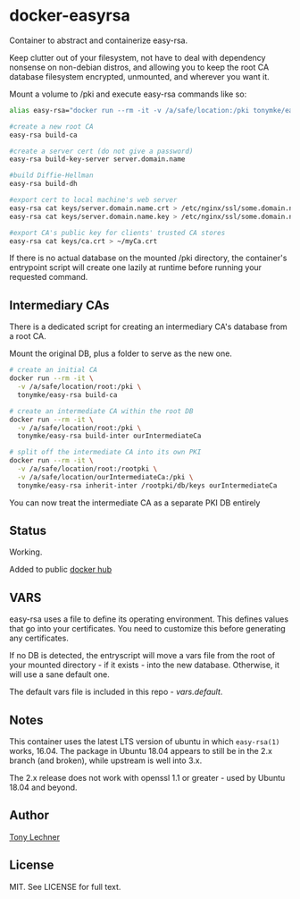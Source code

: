 # docker-easyrsa

Container to abstract and containerize easy-rsa. 

Keep clutter out of your filesystem, not have to deal with
dependency nonsense on non-debian distros, and allowing you to keep 
the root CA database filesystem encrypted, unmounted, and wherever you want it.

Mount a volume to /pki and execute easy-rsa commands 
like so:

```bash
alias easy-rsa="docker run --rm -it -v /a/safe/location:/pki tonymke/easy-rsa:1.0.4"

#create a new root CA
easy-rsa build-ca

#create a server cert (do not give a password)
easy-rsa build-key-server server.domain.name

#build Diffie-Hellman
easy-rsa build-dh

#export cert to local machine's web server
easy-rsa cat keys/server.domain.name.crt > /etc/nginx/ssl/some.domain.name.crt
easy-rsa cat keys/server.domain.name.key > /etc/nginx/ssl/some.domain.name.key

#export CA's public key for clients' trusted CA stores
easy-rsa cat keys/ca.crt > ~/myCa.crt
```

If there is no actual database on the mounted /pki directory, the container's
entrypoint script will create one lazily at runtime before running your
requested command.

## Intermediary CAs

There is a dedicated script for creating an intermediary CA's database from
a root CA.

Mount the original DB, plus a folder to serve as the new one. 

```bash
# create an initial CA
docker run --rm -it \
  -v /a/safe/location/root:/pki \
  tonymke/easy-rsa build-ca

# create an intermediate CA within the root DB
docker run --rm -it \
  -v /a/safe/location/root:/pki \
  tonymke/easy-rsa build-inter ourIntermediateCa

# split off the intermediate CA into its own PKI
docker run --rm -it \
  -v /a/safe/location/root:/rootpki \
  -v /a/safe/location/ourIntermediateCa:/pki \
  tonymke/easy-rsa inherit-inter /rootpki/db/keys ourIntermediateCa
```

You can now treat the intermediate CA as a separate PKI DB entirely

## Status

Working. 

Added to public [docker hub](https://hub.docker.com/r/tonymke/easy-rsa/)

## VARS

easy-rsa uses a file to define its operating environment. This defines values 
that go into your certificates. You need to customize this before generating 
any certificates.

If no DB is detected, the entryscript will move a vars file from the root 
of your mounted directory - if it exists - into the new database. Otherwise,
it will use a sane default one.

The default vars file is included in this repo - _vars.default_.

## Notes

This container uses the latest LTS version of ubuntu in which `easy-rsa(1)`
works, 16.04. The package in Ubuntu 18.04 appears to still be in the 2.x branch
(and broken), while upstream is well into 3.x.

The 2.x release does not work with openssl 1.1 or greater - used by Ubuntu 18.04
and beyond.

## Author

[Tony Lechner](https://tony-lechner.com)

## License

MIT. See LICENSE for full text.
